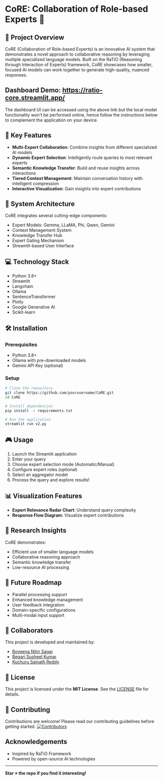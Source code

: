 # CoRE: Collaboration of Role-based Experts 🤖

## 🌟 Project Overview

CoRE (Collaboration of Role-based Experts) is an innovative AI system that demonstrates a novel approach to collaborative reasoning by leveraging multiple specialized language models. Built on the RaTiO (Reasoning through Interaction of Experts) framework, CoRE showcases how smaller, focused AI models can work together to generate high-quality, nuanced responses.

## Dashboard Demo: https://ratio-core.streamlit.app/ 
The dashboard UI can be accessed using the above link but the local model functionality won't be performed online, hence follow the instructions below to complement the application on your device.

## 🚀 Key Features

- **Multi-Expert Collaboration**: Combine insights from different specialized AI models
- **Dynamic Expert Selection**: Intelligently route queries to most relevant experts
- **Semantic Knowledge Transfer**: Build and reuse insights across interactions
- **Tiered Context Management**: Maintain conversation history with intelligent compression
- **Interactive Visualization**: Gain insights into expert contributions

## 🔧 System Architecture

CoRE integrates several cutting-edge components:
- Expert Models: Gemma, LLaMA, Phi, Qwen, Gemini
- Context Management System
- Knowledge Transfer Hub
- Expert Gating Mechanism
- Streamlit-based User Interface

## 💻 Technology Stack

- Python 3.8+
- Streamlit
- Langchain
- Ollama
- SentenceTransformer
- Plotly
- Google Generative AI
- Scikit-learn

## 🛠 Installation

### Prerequisites
- Python 3.8+
- Ollama with pre-downloaded models
- Gemini API Key (optional)

### Setup
```bash
# Clone the repository
git clone https://github.com/yourusername/CoRE.git
cd CoRE

# Install dependencies
pip install -r requirements.txt

# Run the application
streamlit run v2.py
```

## 🎮 Usage

1. Launch the Streamlit application
2. Enter your query
3. Choose expert selection mode (Automatic/Manual)
4. Configure expert roles (optional)
5. Select an aggregator model
6. Process the query and explore results!

## 📊 Visualization Features

- **Expert Relevance Radar Chart**: Understand query complexity
- **Response Flow Diagram**: Visualize expert contributions

## 🔬 Research Insights

CoRE demonstrates:
- Efficient use of smaller language models
- Collaborative reasoning approach
- Semantic knowledge transfer
- Low-resource AI processing

## 🚧 Future Roadmap

- Parallel processing support
- Enhanced knowledge management
- User feedback integration
- Domain-specific configurations
- Multi-modal input support

## 👥 Collaborators  
This project is developed and maintained by:  
- [Boyeena Nitin Sagar](https://github.com/Nitin-Sagar-B)  
- [Begari Susheel Kumar](https://github.com/specialsusheel)  
- [Kuchuru Sainath Reddy](https://github.com/sainath-03)  

## 📜 License  
This project is licensed under the **MIT License**. See the [LICENSE](LICENSE) file for details.  

## 🤝 Contributing

Contributions are welcome! Please read our contributing guidelines before getting started.
[![Contributors](https://img.shields.io/github/contributors/Nitin-Sagar-B/RaTiO-CoRE?color=blue)](https://github.com/Nitin-Sagar-B/RaTiO-CoRE/graphs/contributors)

## Acknowledgements

- Inspired by RaTiO Framework
- Powered by open-source AI technologies

---

**Star ⭐ the repo if you find it interesting!**
